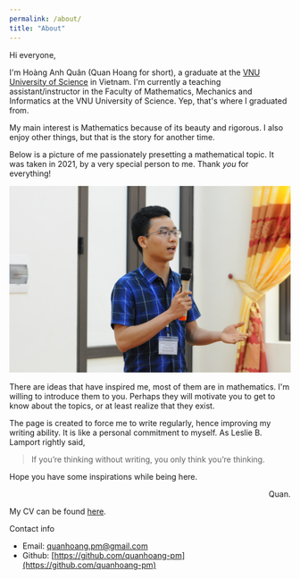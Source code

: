 ```yaml
---
permalink: /about/
title: "About"
---
```


Hi everyone,

I'm Hoàng Anh Quân (Quan Hoang for short), a graduate at the [VNU University of Science](http://hus.vnu.edu.vn/) in Vietnam. I'm currently a teaching assistant/instructor in the Faculty of Mathematics, Mechanics and Informatics at the VNU University of Science. Yep, that's where I graduated from.

My main interest is Mathematics because of its beauty and rigorous. I also enjoy other things, but that is the story for another time.

Below is a picture of me passionately presetting a mathematical topic. It was taken in 2021, by a very special person to me. Thank _you_ for everything!

![alt](/assets/images/HoangAnhQuan_portrait.JPG)

There are ideas that have inspired me, most of them are in mathematics. I'm willing to introduce them to you. Perhaps they will motivate you to get to know about the topics, or at least realize that they exist.

The page is created to force me to write regularly, hence improving my writing ability. It is like a personal commitment to myself. As Leslie B. Lamport rightly said,
> If you’re thinking without writing, you only think you’re thinking.

Hope you have some inspirations while being here.

<div style="text-align: right"> Quan. </div>

My CV can be found [here](/assets/documents/20230103_QuanHoangCV.pdf).

Contact info
- Email: [quanhoang.pm@gmail.com](mailto:quanhoang.pm@gmail.com)
- Github: [https://github.com/quanhoang-pm](https://github.com/quanhoang-pm)
